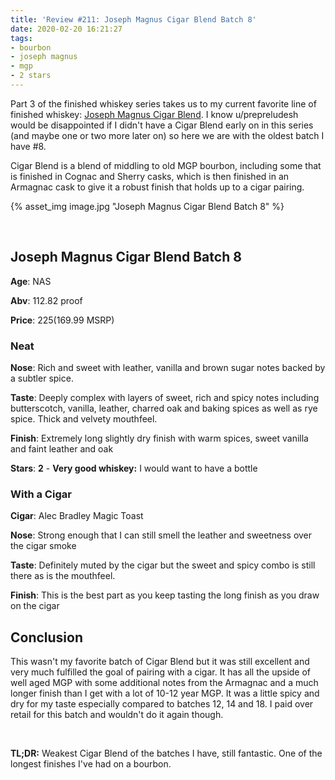 ```yaml
---
title: 'Review #211: Joseph Magnus Cigar Blend Batch 8'
date: 2020-02-20 16:21:27
tags:
- bourbon
- joseph magnus
- mgp
- 2 stars
---
```


Part 3 of the finished whiskey series takes us to my current favorite line of finished whiskey: [Joseph Magnus Cigar Blend](https://atxbourbon.com/2019/10/06/Review-150-Joseph-Magnus-Cigar-Blend-Batch-12/). I know u/prepreludesh would be disappointed if I didn't have a Cigar Blend early on in this series (and maybe one or two more later on) so here we are with the oldest batch I have #8.

Cigar Blend is a blend of middling to old MGP bourbon, including some that is finished in Cognac and Sherry casks, which is then finished in an Armagnac cask to give it a robust finish that holds up to a cigar pairing.

{% asset_img image.jpg "Joseph Magnus Cigar Blend Batch 8" %}

&nbsp;

## Joseph Magnus Cigar Blend Batch 8
**Age**: NAS

**Abv**: 112.82 proof

**Price**: $225 ($169.99 MSRP)

### Neat
**Nose**: Rich and sweet with leather, vanilla and brown sugar notes backed by a subtler spice.

**Taste**: Deeply complex with layers of sweet, rich and spicy notes including butterscotch, vanilla, leather, charred oak and baking spices as well as rye spice. Thick and velvety mouthfeel.

**Finish**: Extremely long slightly dry finish with warm spices, sweet vanilla and faint leather and oak 

**Stars**: **2** - **Very good whiskey:** I would want to have a bottle

### With a Cigar

**Cigar**: Alec Bradley Magic Toast

**Nose**: Strong enough that I can still smell the leather and sweetness over the cigar smoke

**Taste**: Definitely muted by the cigar but the sweet and spicy combo is still there as is the mouthfeel.

**Finish**: This is the best part as you keep tasting the long finish as you draw on the cigar


## Conclusion

This wasn't my favorite batch of Cigar Blend but it was still excellent and very much fulfilled the goal of pairing with a cigar. It has all the upside of well aged MGP with some additional notes from the Armagnac and a much longer finish than I get with a lot of 10-12 year MGP. It was a little spicy and dry for my taste especially compared to batches 12, 14 and 18. I paid over retail for this batch and wouldn't do it again though.

&nbsp;

**TL;DR:** Weakest Cigar Blend of the batches I have, still fantastic. One of the longest finishes I've had on a bourbon.

